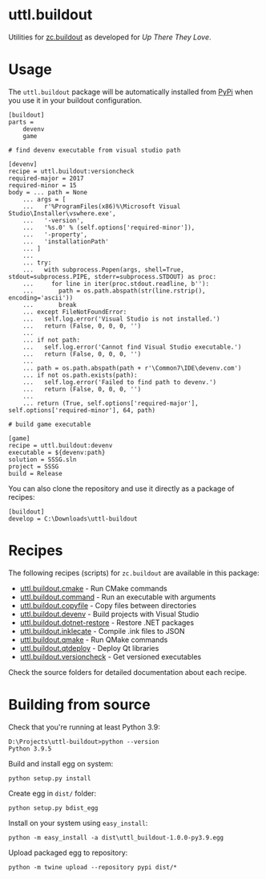 uttl.buildout
=============

Utilities for [zc.buildout](buildout.org/) as developed for *Up There They Love*.

# Usage

The `uttl.buildout` package will be automatically installed from [PyPi](https://pypi.org/project/uttl.buildout/) when you use it in your buildout configuration.

    [buildout]
    parts =
        devenv
        game

    # find devenv executable from visual studio path

    [devenv]
    recipe = uttl.buildout:versioncheck
    required-major = 2017
    required-minor = 15
    body = ... path = None
        ... args = [ 
        ...   r'%ProgramFiles(x86)%\Microsoft Visual Studio\Installer\vswhere.exe',
        ...   '-version',
        ...   '%s.0' % (self.options['required-minor']),
        ...   '-property',
        ...   'installationPath'
        ... ]
        ...
        ... try:
        ...   with subprocess.Popen(args, shell=True, stdout=subprocess.PIPE, stderr=subprocess.STDOUT) as proc:
        ...     for line in iter(proc.stdout.readline, b''):
        ...       path = os.path.abspath(str(line.rstrip(), encoding='ascii'))
        ...       break
        ... except FileNotFoundError:
        ...   self.log.error('Visual Studio is not installed.')
        ...   return (False, 0, 0, 0, '')
        ...
        ... if not path:
        ...   self.log.error('Cannot find Visual Studio executable.')
        ...   return (False, 0, 0, 0, '')
        ...
        ... path = os.path.abspath(path + r'\Common7\IDE\devenv.com')
        ... if not os.path.exists(path):
        ...   self.log.error('Failed to find path to devenv.')
        ...   return (False, 0, 0, 0, '')
        ...
        ... return (True, self.options['required-major'], self.options['required-minor'], 64, path)

    # build game executable

    [game]
    recipe = uttl.buildout:devenv
    executable = ${devenv:path}
    solution = SSSG.sln
    project = SSSG
    build = Release

You can also clone the repository and use it directly as a package of recipes:

    [buildout]
    develop = C:\Downloads\uttl-buildout

# Recipes

The following recipes (scripts) for `zc.buildout` are available in this package:

* [uttl.buildout.cmake](uttl/buildout/cmake/README.md) - Run CMake commands
* [uttl.buildout.command](uttl/buildout/README.md) - Run an executable with arguments
* [uttl.buildout.copyfile](uttl/buildout/copyfile/README.md) - Copy files between directories
* [uttl.buildout.devenv](uttl/buildout/devenv/README.md) - Build projects with Visual Studio
* [uttl.buildout.dotnet-restore](uttl/buildout/dotnet/restore/README.md) - Restore .NET packages
* [uttl.buildout.inklecate](uttl/buildout/inklecate/README.md) - Compile .ink files to JSON
* [uttl.buildout.qmake](uttl/buildout/qmake/README.md) - Run QMake commands
* [uttl.buildout.qtdeploy](uttl/buildout/qtdeploy/README.md) - Deploy Qt libraries
* [uttl.buildout.versioncheck](uttl/buildout/versioncheck/README.md) - Get versioned executables

Check the source folders for detailed documentation about each recipe.

# Building from source

Check that you're running at least Python 3.9:

    D:\Projects\uttl-buildout>python --version
    Python 3.9.5

Build and install egg on system:

    python setup.py install

Create egg in `dist/` folder:

    python setup.py bdist_egg

Install on your system using `easy_install`:

    python -m easy_install -a dist\uttl_buildout-1.0.0-py3.9.egg

Upload packaged egg to repository:

    python -m twine upload --repository pypi dist/*
